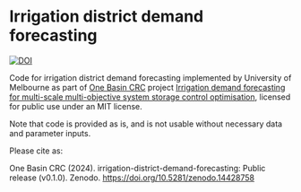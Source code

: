 # Irrigation district demand forecasting

[![DOI](https://zenodo.org/badge/899401515.svg)](https://doi.org/10.5281/zenodo.14428757)

Code for irrigation district demand forecasting implemented by University of Melbourne as part of [One Basin CRC](https://onebasin.com.au/) project [Irrigation demand forecasting for multi-scale multi-objective system storage control optimisation](https://onebasin.com.au/project/irrigation-demand-forecasting-for-multi-scale-multi-objective-system-storage-control-optimisation/), licensed for public use under an MIT license.

Note that code is provided as is, and is not usable without necessary data and parameter inputs. 

Please cite as:

One Basin CRC (2024). irrigation-district-demand-forecasting: Public release (v0.1.0). Zenodo. https://doi.org/10.5281/zenodo.14428758
